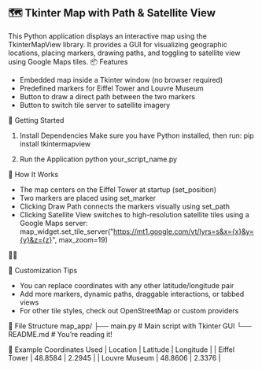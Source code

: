 ## 🗺️ Tkinter Map with Path & Satellite View
This Python application displays an interactive map using the TkinterMapView library. It provides a GUI for visualizing geographic locations, placing markers, drawing paths, and toggling to satellite view using Google Maps tiles.
📦 Features
- Embedded map inside a Tkinter window (no browser required)
- Predefined markers for Eiffel Tower and Louvre Museum
- Button to draw a direct path between the two markers
- Button to switch tile server to satellite imagery
  
🚀 Getting Started
1. Install Dependencies
Make sure you have Python installed, then run:
pip install tkintermapview

2. Run the Application
python your_script_name.py

🧠 How It Works
- The map centers on the Eiffel Tower at startup (set_position)
- Two markers are placed using set_marker
- Clicking Draw Path connects the markers visually using set_path
- Clicking Satellite View switches to high-resolution satellite tiles using a Google Maps server:
map_widget.set_tile_server("https://mt1.google.com/vt/lyrs=s&x={x}&y={y}&z={z}", max_zoom=19)



🔧 Customization Tips
- You can replace coordinates with any other latitude/longitude pair
- Add more markers, dynamic paths, draggable interactions, or tabbed views
- For other tile styles, check out OpenStreetMap or custom providers

📁 File Structure
map_app/
├── main.py         # Main script with Tkinter GUI
└── README.md       # You’re reading it!



📍 Example Coordinates Used
| Location | Latitude | Longitude | 
| Eiffel Tower | 48.8584 | 2.2945 | 
| Louvre Museum | 48.8606 | 2.3376 | 
